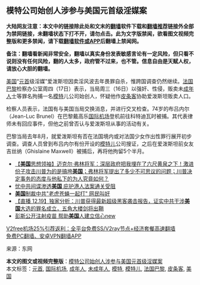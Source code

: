  <h2>模特公司始创人涉参与美国元首级淫媒案</h2> <p class="notice"><b>大陆网友注意：本文中的链接除此处和文末的<a href="https://github.com/bannedbook/fanqiang" >翻墙</a>软件下载和<a href="https://github.com/killgcd/justmysocks/blob/master/README.md">翻墙推荐</a>链接外全部为禁网链接，未翻墙状态下打不开，请勿点击。此为文字版禁闻，欲看图文视频完整版和更多禁闻，请下载<a href="https://github.com/bannedbook/fanqiang">翻墙软件或APP</a>后翻墙上禁闻网。</p><p>备注：翻墙看新闻非常安全，翻墙以真实身份发表敏感言论有一定风险，但只看不说则没有任何风险，翻的人太多，政府管不过来，也不管。信息自由是天赋人权，请放心大胆的翻墙。</b></p>  <div class="entry"> <p><a href="https://www.bannedbook.org/bnews/tag/%e7%be%8e%e5%9b%bd/" class="st_tag internal_tag" rel="tag" title="标签 美国 下的日志">美国</a>“<a href="https://www.bannedbook.org/bnews/tag/%E5%85%83%E9%A6%96/" class="st_tag internal_tag" rel="tag" title="标签 元首 下的日志">元首</a>级淫媒”爱泼斯坦因卖淫风波去年畏罪自杀，惟跨国调查仍然继续。<a href="https://www.bannedbook.org/bnews/tag/%E6%B3%95%E5%9B%BD%E5%B7%B4%E9%BB%8E/" class="st_tag internal_tag" rel="tag" title="标签 法国巴黎 下的日志">法国巴黎</a>检察办公室周四（17日）表示，当局周三（16日）以强奸、性侵，贩卖未<a href="https://www.bannedbook.org/bnews/tag/%E6%88%90%E5%B9%B4%E4%BA%BA/" class="st_tag internal_tag" rel="tag" title="标签 成年人 下的日志">成年人</a>士等罪名拘捕一名<a href="https://www.bannedbook.org/bnews/tag/%e6%a8%a1%e7%89%b9/" class="st_tag internal_tag" rel="tag" title="标签 模特 下的日志">模特</a>儿公司始创人，怀疑他作<a href="https://www.bannedbook.org/bnews/tag/%E7%9A%AE%E6%9D%A1%E5%AE%A2/" class="st_tag internal_tag" rel="tag" title="标签 皮条客 下的日志">皮条客</a>协助爱泼斯坦贩卖人口。</p> <p>检察人员表示，法国有与美国当局交换消息，并进行交叉检查。74岁的布吕内尔（Jean-Luc Brunel）在巴黎戴高乐<a href="https://www.bannedbook.org/bnews/tag/%E5%9B%BD%E9%99%85%E6%9C%BA%E5%9C%BA/" class="st_tag internal_tag" rel="tag" title="标签 国际机场 下的日志">国际机场</a>登机前往科特迪瓦时被捕。其代表律师未有回应事件，但他之前曾否认与爱泼斯坦从事的活动有关。</p>  <p>巴黎当局去年8月，就爱泼斯坦有否在法国境内或对法国少女作出性罪行展开初步调查。调查人员曾到布吕内尔有份开设的<a href="https://www.bannedbook.org/bnews/tag/%E6%A8%A1%E7%89%B9%E5%84%BF/" class="st_tag internal_tag" rel="tag" title="标签 模特儿 下的日志">模特儿</a>公司搜证，之后在爱泼斯坦前女友吉丝纳（Ghislaine Maxwell）被捕后，再将他拘留5个半月。</p> <ul class='op-related-articles' title='相关阅读'> <li><a href='https://www.bannedbook.org/bnews/bannedvideo/20201220/1451414.html' target='_blank'>【<b>美国</b>思想领袖】迈克尔·弗林将军：深层政府把我埋在了六尺黄泉之下！激进份子攻击川普为的是搞垮<b>美国</b>；弗林将军提出了多少不可思议的问题；川普决定事务的态度与他私下的为人究竟如何？</a></li> <li><a href='https://www.bannedbook.org/bnews/comments/20201220/1451406.html' target='_blank'>忧中共间谍渗透<b>美国</b> 庇护港人法案通关受阻</a></li> <li><a href='https://www.bannedbook.org/bnews/cbnews/20201220/1451384.html' target='_blank'><b>美国</b>制裁中共"老虎苍蝇一起打" 网民叫好</a></li> <li><a href='https://www.bannedbook.org/bnews/bannedvideo/20201220/1451381.html' target='_blank'>【直播 12.19】独家分析：川普获得最新超级黑客袭击报告，证实中共干涉<b>美国</b>大选的罪名成立，五角大楼剑将出鞘</a></li> <li><a href='https://www.bannedbook.org/bnews/taiwannews/20201220/1451370.html' target='_blank'>彭斯公开注射疫苗 帮助<b>美国</b>人建立信心new</a></li> </ul> <p class="texttj"> <a href="https://www.bannedbook.org/forum23/topic22702.html" target="_blank">V2free机场25%引荐返利：全平台免费SS/V2ray节点+经济套餐高速翻墙</a><br/> <a href="https://github.com/bannedbook/fanqiang/wiki/%E7%A6%81%E9%97%BB%E7%BD%91%E5%AE%89%E5%8D%93%E7%BF%BB%E5%A2%99%E6%96%B0%E9%97%BBAPP" target="_blank">免费PC翻墙、安卓VPN翻墙APP</a></p><p> 来源：东网 </p> <a name='sharetosocial'></a>       <div><b>本文的图文或视频完整版</b>：<a href='https://www.bannedbook.org/bnews/comments/20201220/1451445.html'>模特公司始创人涉参与美国元首级淫媒案</a></div>  </div><!--END ENTRY--> <div class="postfooter"> <div>本文标签：<a href="https://www.bannedbook.org/bnews/tag/%E5%85%83%E9%A6%96/" rel="tag">元首</a>, <a href="https://www.bannedbook.org/bnews/tag/%E5%9B%BD%E9%99%85%E6%9C%BA%E5%9C%BA/" rel="tag">国际机场</a>, <a href="https://www.bannedbook.org/bnews/tag/%E6%88%90%E5%B9%B4%E4%BA%BA/" rel="tag">成年人</a>, <a href="https://www.bannedbook.org/bnews/tag/%E6%9C%AA%E6%88%90%E5%B9%B4%E4%BA%BA/" rel="tag">未成年人</a>, <a href="https://www.bannedbook.org/bnews/tag/%e6%a8%a1%e7%89%b9/" rel="tag">模特</a>, <a href="https://www.bannedbook.org/bnews/tag/%E6%A8%A1%E7%89%B9%E5%84%BF/" rel="tag">模特儿</a>, <a href="https://www.bannedbook.org/bnews/tag/%E6%B3%95%E5%9B%BD%E5%B7%B4%E9%BB%8E/" rel="tag">法国巴黎</a>, <a href="https://www.bannedbook.org/bnews/tag/%E7%9A%AE%E6%9D%A1%E5%AE%A2/" rel="tag">皮条客</a>, <a href="https://www.bannedbook.org/bnews/tag/%e7%be%8e%e5%9b%bd/" rel="tag">美国</a></div>  </div><!--END POSTFOOTER--> 